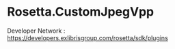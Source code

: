 # Rosetta.CustomJpegVpp


Developer Network : https://developers.exlibrisgroup.com/rosetta/sdk/plugins
